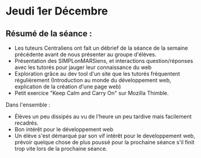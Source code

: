 # Jeudi 1er Décembre

## Résumé de la séance :

* Les tuteurs Centraliens ont fait un débrief de la séance de la semaine précédente avant de nous présenter au groupe d'élèves.
* Présentation des SIMPLonMARSiens, et interactions question/réponses avec les tutorés pour jauger leur connaissance du web
* Exploration grâce au dev tool d'un site que les tutorés fréquentent régulièrement (Introduction au monde du développement web, explication de la création d'une page web)
* Petit exercice "Keep Calm and Carry On" sur Mozilla Thimble.

Dans l'ensemble :
* Élèves un peu dissipés au vu de l'heure un peu tardive mais facilement recadrés.
* Bon intérêt pour le développement web
* Un élève s'est démarqué par son vif intérêt pour le developpement web, prévoir quelque chose de plus poussé pour la prochaine séance s'il finit trop vite lors de la prochaine séance.
